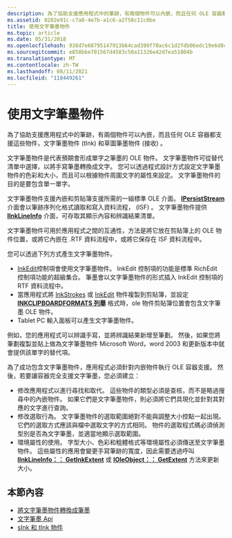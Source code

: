 ```yaml
---
description: 為了協助支援應用程式中的筆跡，有兩個物件可以內嵌，而且任何 OLE 容器都支援這些物件，文字筆墨物件 (tInk) 和草圖筆墨物件 (接收) 。
ms.assetid: 0202e91c-c7a0-4e7b-a1c6-a2f58c11c0be
title: 使用文字筆墨物件
ms.topic: article
ms.date: 05/31/2018
ms.openlocfilehash: 938d7e68795147913b64cad399f70ac6c1d2fdb06edc19e6d0c0b6c64add6422
ms.sourcegitcommit: e858bbe701567d4583c50a11326e42d7ea51804b
ms.translationtype: MT
ms.contentlocale: zh-TW
ms.lasthandoff: 08/11/2021
ms.locfileid: "118449261"
---
```

# <a name="working-with-the-text-ink-object"></a>使用文字筆墨物件

為了協助支援應用程式中的筆跡，有兩個物件可以內嵌，而且任何 OLE 容器都支援這些物件，文字筆墨物件 (tInk) 和草圖筆墨物件 (接收) 。

文字筆墨物件是代表預期會形成單字之筆墨的 OLE 物件。 文字筆墨物件可從替代清單中選擇，以將手寫筆墨轉換成文字。 您可以透過程式設計方式設定文字筆墨物件的色彩和大小，而且可以根據物件周圍文字的屬性來設定。 文字筆墨物件的目的是要包含單一單字。

文字筆墨物件支援內嵌和剪貼簿支援所需的一組標準 OLE 介面。 [**IPersistStream**](/windows/win32/api/objidl/nn-objidl-ipersiststream)介面會以筆跡序列化格式讀取和寫入資料流程， (ISF) 。 文字筆墨物件提供 [**IInkLineInfo**](/windows/desktop/api/msinkaut/nn-msinkaut-iinklineinfo) 介面，可存取其顯示內容和辨識結果清單。

文字筆墨物件可用於應用程式之間的互通性，方法是將它放在剪貼簿上的 OLE 物件位置，或將它內嵌在 .RTF 資料流程中，或將它保存在 ISF 資料流程中。

您可以透過下列方式產生文字筆墨物件。

-   [InkEdit](inkedit-control-reference.md)控制項會使用文字筆墨物件。 InkEdit 控制項的功能是標準 RichEdit 控制項功能的超級集合。 筆墨會以文字筆墨物件的形式插入 InkEdit 控制項的 RTF 資料流程中。
-   當應用程式將 [InkStrokes](/previous-versions/windows/desktop/legacy/ms703293(v=vs.85)) 或 [InkEdit](inkedit-control-reference.md) 物件複製到剪貼簿，並設定 [**INKCLIPBOARDFORMATS 列舉**](/windows/desktop/api/msinkaut/ne-msinkaut-inkclipboardformats) 格式時，ole 物件剪貼簿位置會包含文字筆墨 OLE 物件。
-   Tablet PC 輸入面板可以產生文字筆墨物件。

例如，您的應用程式可以辨識手寫，並將辨識結果新增至筆劃。 然後，如果您將筆劃複製並貼上做為文字筆墨物件 Microsoft Word，word 2003 和更新版本中就會提供該單字的替代項。

為了成功包含文字筆墨物件，應用程式必須針對内嵌物件執行 OLE 容器支援。 然後，若要讓容器完全支援文字筆墨，您必須建立：

-   修改應用程式以進行尋找和取代。 這些物件的類型必須是查核，而不是略過搜尋中的內嵌物件。 如果它們是文字筆墨物件，則必須將它們具現化並針對其對應的文字進行查詢。
-   修改選取行為。 文字筆墨物件的選取範圍絕對不能與調整大小控點一起出現。 它們的選取方式應該與檔中選取文字的方式相同。 物件的選取程式碼必須偵測型別是否為文字筆墨，並適當地顯示選取範圍。
-   環境屬性的使用。 字型大小、色彩和粗體格式等環境屬性必須傳送至文字筆墨物件。 這些屬性的應用會變更手寫筆跡的寬度，因此需要透過呼叫 [**IInkLineInfo：： GetInkExtent**](/windows/desktop/api/msinkaut/nf-msinkaut-iinklineinfo-getinkextent) 或 [**IOleObject：： GetExtent**](/windows/win32/api/oleidl/nf-oleidl-ioleobject-getextent) 方法來更新大小。

## <a name="in-this-section"></a>本節內容

-   [將文字筆墨物件轉換成筆墨](converting-a-text-ink-object-to-ink.md)
-   [文字筆墨 Api](text-ink-apis.md)
-   [sInk 和 tInk 物件](sink-and-tink-objects.md)

 

 

